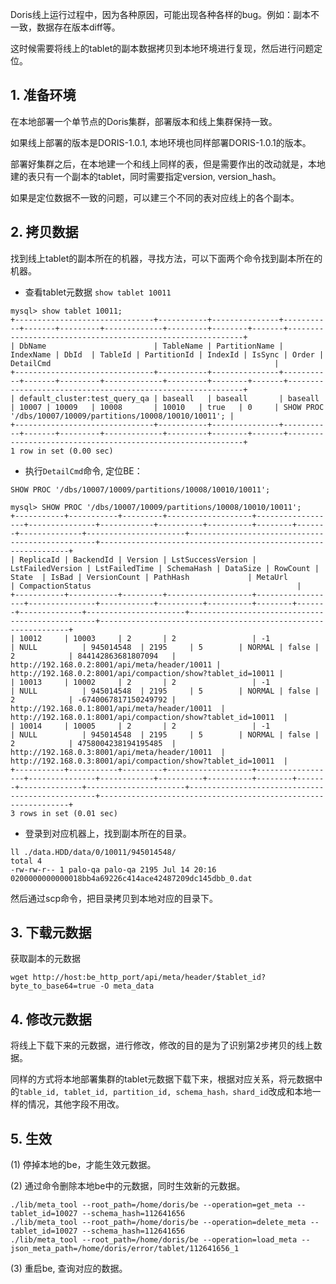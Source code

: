 
Doris线上运行过程中，因为各种原因，可能出现各种各样的bug。例如：副本不一致，数据存在版本diff等。

这时候需要将线上的tablet的副本数据拷贝到本地环境进行复现，然后进行问题定位。

## 1\. 准备环境

在本地部署一个单节点的Doris集群，部署版本和线上集群保持一致。

如果线上部署的版本是DORIS-1.0.1, 本地环境也同样部署DORIS-1.0.1的版本。

部署好集群之后，在本地建一个和线上同样的表，但是需要作出的改动就是，本地建的表只有一个副本的tablet，同时需要指定version, version_hash。

如果是定位数据不一致的问题，可以建三个不同的表对应线上的各个副本。

## 2\. 拷贝数据

找到线上tablet的副本所在的机器，寻找方法，可以下面两个命令找到副本所在的机器。

* 查看tablet元数据
```show tablet 10011```
```
mysql> show tablet 10011;
+-------------------------------+-----------+---------------+-----------+-------+---------+-------------+---------+--------+-------+------------------------------------------------------------+
| DbName                        | TableName | PartitionName | IndexName | DbId  | TableId | PartitionId | IndexId | IsSync | Order | DetailCmd                                                  |
+-------------------------------+-----------+---------------+-----------+-------+---------+-------------+---------+--------+-------+------------------------------------------------------------+
| default_cluster:test_query_qa | baseall   | baseall       | baseall   | 10007 | 10009   | 10008       | 10010   | true   | 0     | SHOW PROC '/dbs/10007/10009/partitions/10008/10010/10011'; |
+-------------------------------+-----------+---------------+-----------+-------+---------+-------------+---------+--------+-------+------------------------------------------------------------+
1 row in set (0.00 sec)
```
* 执行`DetailCmd`命令, 定位BE：

```SHOW PROC '/dbs/10007/10009/partitions/10008/10010/10011';```
```
mysql> SHOW PROC '/dbs/10007/10009/partitions/10008/10010/10011';
+-----------+-----------+---------+-------------------+------------------+---------------+------------+----------+----------+--------+-------+--------------+----------------------+-------------------------------------------------+---------------------------------------------------------------+
| ReplicaId | BackendId | Version | LstSuccessVersion | LstFailedVersion | LstFailedTime | SchemaHash | DataSize | RowCount | State  | IsBad | VersionCount | PathHash             | MetaUrl                                         | CompactionStatus                                              |
+-----------+-----------+---------+-------------------+------------------+---------------+------------+----------+----------+--------+-------+--------------+----------------------+-------------------------------------------------+---------------------------------------------------------------+
| 10012     | 10003     | 2       | 2                 | -1               | NULL          | 945014548  | 2195     | 5        | NORMAL | false | 2            | 844142863681807094   | http://192.168.0.2:8001/api/meta/header/10011 | http://192.168.0.2:8001/api/compaction/show?tablet_id=10011 |
| 10013     | 10002     | 2       | 2                 | -1               | NULL          | 945014548  | 2195     | 5        | NORMAL | false | 2            | -6740067817150249792 | http://192.168.0.1:8001/api/meta/header/10011  | http://192.168.0.1:8001/api/compaction/show?tablet_id=10011  |
| 10014     | 10005     | 2       | 2                 | -1               | NULL          | 945014548  | 2195     | 5        | NORMAL | false | 2            | 4758004238194195485  | http://192.168.0.3:8001/api/meta/header/10011  | http://192.168.0.3:8001/api/compaction/show?tablet_id=10011  |
+-----------+-----------+---------+-------------------+------------------+---------------+------------+----------+----------+--------+-------+--------------+----------------------+-------------------------------------------------+---------------------------------------------------------------+
3 rows in set (0.01 sec)
```
* 登录到对应机器上，找到副本所在的目录。

```
ll ./data.HDD/data/0/10011/945014548/
total 4
-rw-rw-r-- 1 palo-qa palo-qa 2195 Jul 14 20:16 0200000000000018bb4a69226c414ace42487209dc145dbb_0.dat
```

然后通过scp命令，把目录拷贝到本地对应的目录下。

## 3\. 下载元数据

获取副本的元数据

```
wget http://host:be_http_port/api/meta/header/$tablet_id?byte_to_base64=true -O meta_data
```

## 4\. 修改元数据

将线上下载下来的元数据，进行修改，修改的目的是为了识别第2步拷贝的线上数据。

同样的方式将本地部署集群的tablet元数据下载下来，根据对应关系，将元数据中的`table_id, tablet_id, partition_id, schema_hash，shard_id`改成和本地一样的情况，其他字段不用改。

## 5\. 生效

(1) 停掉本地的be，才能生效元数据。

(2) 通过命令删除本地be中的元数据，同时生效新的元数据。
```
./lib/meta_tool --root_path=/home/doris/be --operation=get_meta --tablet_id=10027 --schema_hash=112641656
./lib/meta_tool --root_path=/home/doris/be --operation=delete_meta --tablet_id=10027 --schema_hash=112641656
./lib/meta_tool --root_path=/home/doris/be --operation=load_meta --json_meta_path=/home/doris/error/tablet/112641656_1

```

(3) 重启be, 查询对应的数据。
